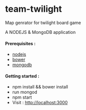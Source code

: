 # team-twilight

Map genrator for twilight board game

A NODEJS & MongoDB application

#### Prerequisites :
* [nodejs](http://nodejs.org)
* [bower](http://bower.io)
* [mongodb](https://www.mongodb.com)

#### Getting started :
- npm install && bower install
- run mongod
- npm start
- Visit : [http://localhost:3000](http://localhost:3000)
